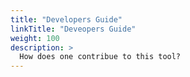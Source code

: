 ```yaml
---
title: "Developers Guide"
linkTitle: "Deveopers Guide"
weight: 100
description: >
  How does one contribue to this tool?
---
```


